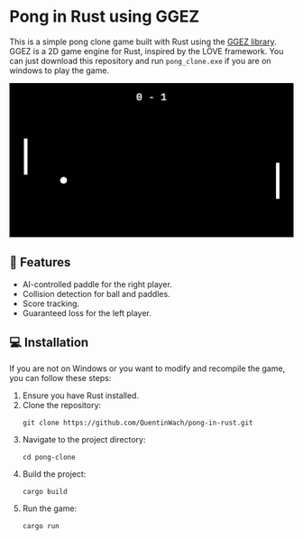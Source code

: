 # Pong in Rust using GGEZ
This is a simple pong clone game built with Rust using the [GGEZ library](https://github.com/ggez/ggez). GGEZ is a 2D game engine for Rust, inspired by the LÖVE framework. You can just download this repository and run `pong_clone.exe` if you are on windows to play the game.

![alt text](header.png)

## 🌟 Features
- AI-controlled paddle for the right player.
- Collision detection for ball and paddles.
- Score tracking.
- Guaranteed loss for the left player.

## 💻 Installation
If you are not on Windows or you want to modify and recompile the game, you can follow these steps:
1. Ensure you have Rust installed.
2. Clone the repository:
   ```
   git clone https://github.com/QuentinWach/pong-in-rust.git
   ```
3. Navigate to the project directory:
   ```
   cd pong-clone
   ```
4. Build the project:
   ```
   cargo build
   ```
5. Run the game:
   ```
   cargo run
   ```